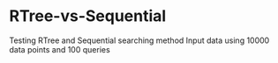 # RTree-vs-Sequential
Testing RTree and Sequential searching method
Input data using 10000 data points and 100 queries
